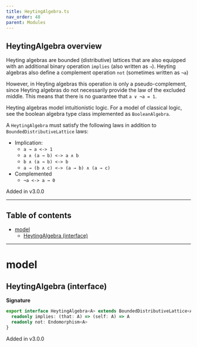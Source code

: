 ```yaml
---
title: HeytingAlgebra.ts
nav_order: 48
parent: Modules
---
```


## HeytingAlgebra overview

Heyting algebras are bounded (distributive) lattices that are also equipped with an additional binary operation
`implies` (also written as `→`). Heyting algebras also define a complement operation `not` (sometimes written as
`¬a`)

However, in Heyting algebras this operation is only a pseudo-complement, since Heyting algebras do not necessarily
provide the law of the excluded middle. This means that there is no guarantee that `a ∨ ¬a = 1`.

Heyting algebras model intuitionistic logic. For a model of classical logic, see the boolean algebra type class
implemented as `BooleanAlgebra`.

A `HeytingAlgebra` must satisfy the following laws in addition to `BoundedDistributiveLattice` laws:

- Implication:
  - `a → a <-> 1`
  - `a ∧ (a → b) <-> a ∧ b`
  - `b ∧ (a → b) <-> b`
  - `a → (b ∧ c) <-> (a → b) ∧ (a → c)`
- Complemented
  - `¬a <-> a → 0`

Added in v3.0.0

---

<h2 class="text-delta">Table of contents</h2>

- [model](#model)
  - [HeytingAlgebra (interface)](#heytingalgebra-interface)

---

# model

## HeytingAlgebra (interface)

**Signature**

```ts
export interface HeytingAlgebra<A> extends BoundedDistributiveLattice<A> {
  readonly implies: (that: A) => (self: A) => A
  readonly not: Endomorphism<A>
}
```

Added in v3.0.0
